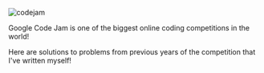 ![codejam](https://cloud.githubusercontent.com/assets/15184861/24551640/d66a01f4-15e8-11e7-88f9-aeda2a1675c7.jpg)

Google Code Jam is one of the biggest online coding competitions in the world!

Here are solutions to problems from previous years of the competition that I've written myself!
